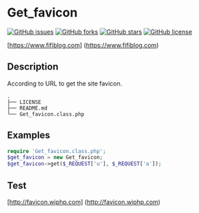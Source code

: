 # Get_favicon
[![GitHub issues](https://img.shields.io/github/issues/LittleGreyGrey/Get_favicon.svg?style=flat-square)](https://github.com/LittleGreyGrey/Get_favicon/issues)
[![GitHub forks](https://img.shields.io/github/forks/LittleGreyGrey/Get_favicon.svg?style=flat-square)](https://github.com/LittleGreyGrey/Get_favicon/network)
[![GitHub stars](https://img.shields.io/github/stars/LittleGreyGrey/Get_favicon.svg?style=flat-square)](https://github.com/LittleGreyGrey/Get_favicon/stargazers)
[![GitHub license](https://img.shields.io/badge/license-AGPL-blue.svg?style=flat-square)](https://raw.githubusercontent.com/LittleGreyGrey/Get_favicon/master/LICENSE)

[https://www.fifiblog.com] (https://www.fifiblog.com)

## Description

According to URL to get the site favicon.

```
.
├── LICENSE
├── README.md
└── Get_favicon.class.php
```

## Examples

```php
require 'Get_favicon.class.php';
$get_favicon = new Get_favicon;
$get_favicon->get($_REQUEST['u'], $_REQUEST['a']);
```

## Test

[http://favicon.wiphp.com] (http://favicon.wiphp.com)
